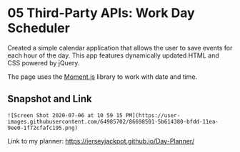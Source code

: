 # 05 Third-Party APIs: Work Day Scheduler

Created a simple calendar application that allows the user to save events for each hour of the day. This app features dynamically updated HTML and CSS powered by jQuery.

The page uses the [Moment.js](https://momentjs.com/) library to work with date and time. 

## Snapshot and Link

```
![Screen Shot 2020-07-06 at 10 59 15 PM](https://user-images.githubusercontent.com/64985702/86698501-5b614380-bfdd-11ea-9ee0-1f72cfafc195.png)

```   
Link to my planner: https://jerseyjackpot.github.io/Day-Planner/